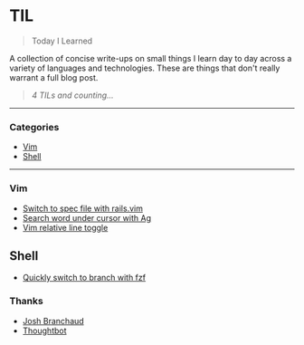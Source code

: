 # TIL

> Today I Learned

A collection of concise write-ups on small things I learn day to day across a
variety of languages and technologies. These are things that don't really
warrant a full blog post.

> _4 TILs and counting..._

---

### Categories

* [Vim](#vim)
* [Shell](#shell)

---

### Vim

- [Switch to spec file with rails.vim](vim/switch_to_spec_file_with_railsvim.md)
- [Search word under cursor with Ag](vim/search_word_under_cursor.md)
- [Vim relative line toggle](vim/relative_line_numbers_toggle.md)

## Shell

- [Quickly switch to branch with fzf](shell/quick_git_branch_switcher_with_fzf.md)


### Thanks

- [Josh Branchaud](https://github.com/jbranchaud)
- [Thoughtbot](https://github.com/thoughtbot/til)

